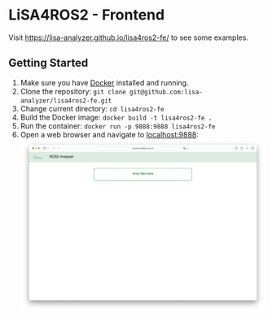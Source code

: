 # LiSA4ROS2 - Frontend
Visit <a hgref="https://lisa-analyzer.github.io/lisa4ros2-fe/">https://lisa-analyzer.github.io/lisa4ros2-fe/</a> to see some examples.
## Getting Started
1. Make sure you have <a href="https://www.docker.com">Docker</a> installed and running.
1. Clone the repository: `git clone git@github.com:lisa-analyzer/lisa4ros2-fe.git`
2. Change current directory: `cd lisa4ros2-fe`
2. Build the Docker image: `docker build -t lisa4ros2-fe .`
3. Run the container: `docker run -p 9888:9888 lisa4ros2-fe`
4. Open a web browser and navigate to <a href="http://localhost:9888">localhost:9888</a>:  
![](getting-started.png?raw=true)